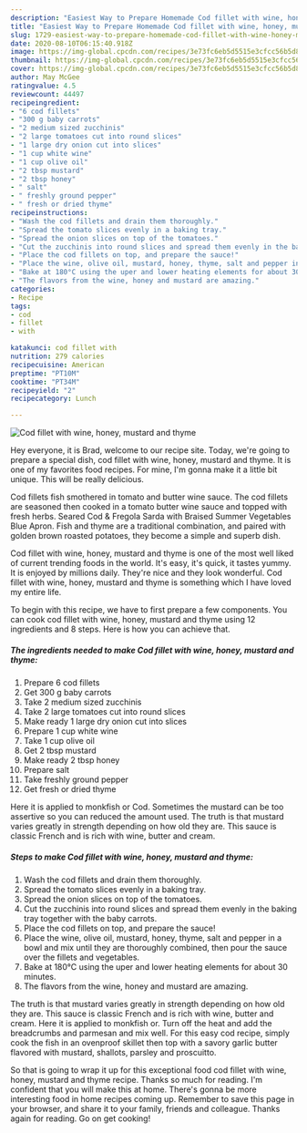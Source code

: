 ```yaml
---
description: "Easiest Way to Prepare Homemade Cod fillet with wine, honey, mustard and thyme"
title: "Easiest Way to Prepare Homemade Cod fillet with wine, honey, mustard and thyme"
slug: 1729-easiest-way-to-prepare-homemade-cod-fillet-with-wine-honey-mustard-and-thyme
date: 2020-08-10T06:15:40.918Z
image: https://img-global.cpcdn.com/recipes/3e73fc6eb5d5515e3cfcc56b5d88c898/751x532cq70/cod-fillet-with-wine-honey-mustard-and-thyme-recipe-main-photo.jpg
thumbnail: https://img-global.cpcdn.com/recipes/3e73fc6eb5d5515e3cfcc56b5d88c898/751x532cq70/cod-fillet-with-wine-honey-mustard-and-thyme-recipe-main-photo.jpg
cover: https://img-global.cpcdn.com/recipes/3e73fc6eb5d5515e3cfcc56b5d88c898/751x532cq70/cod-fillet-with-wine-honey-mustard-and-thyme-recipe-main-photo.jpg
author: May McGee
ratingvalue: 4.5
reviewcount: 44497
recipeingredient:
- "6 cod fillets"
- "300 g baby carrots"
- "2 medium sized zucchinis"
- "2 large tomatoes cut into round slices"
- "1 large dry onion cut into slices"
- "1 cup white wine"
- "1 cup olive oil"
- "2 tbsp mustard"
- "2 tbsp honey"
- " salt"
- " freshly ground pepper"
- " fresh or dried thyme"
recipeinstructions:
- "Wash the cod fillets and drain them thoroughly."
- "Spread the tomato slices evenly in a baking tray."
- "Spread the onion slices on top of the tomatoes."
- "Cut the zucchinis into round slices and spread them evenly in the baking tray together with the baby carrots."
- "Place the cod fillets on top, and prepare the sauce!"
- "Place the wine, olive oil, mustard, honey, thyme, salt and pepper in a bowl and mix until they are thoroughly combined, then pour the sauce over the fillets and vegetables."
- "Bake at 180°C using the uper and lower heating elements for about 30 minutes."
- "The flavors from the wine, honey and mustard are amazing."
categories:
- Recipe
tags:
- cod
- fillet
- with

katakunci: cod fillet with 
nutrition: 279 calories
recipecuisine: American
preptime: "PT10M"
cooktime: "PT34M"
recipeyield: "2"
recipecategory: Lunch

---
```



![Cod fillet with wine, honey, mustard and thyme](https://img-global.cpcdn.com/recipes/3e73fc6eb5d5515e3cfcc56b5d88c898/751x532cq70/cod-fillet-with-wine-honey-mustard-and-thyme-recipe-main-photo.jpg)

Hey everyone, it is Brad, welcome to our recipe site. Today, we're going to prepare a special dish, cod fillet with wine, honey, mustard and thyme. It is one of my favorites food recipes. For mine, I'm gonna make it a little bit unique. This will be really delicious.

Cod fillets fish smothered in tomato and butter wine sauce. The cod fillets are seasoned then cooked in a tomato butter wine sauce and topped with fresh herbs. Seared Cod &amp; Fregola Sarda with Braised Summer Vegetables Blue Apron. Fish and thyme are a traditional combination, and paired with golden brown roasted potatoes, they become a simple and superb dish.

Cod fillet with wine, honey, mustard and thyme is one of the most well liked of current trending foods in the world. It's easy, it's quick, it tastes yummy. It is enjoyed by millions daily. They're nice and they look wonderful. Cod fillet with wine, honey, mustard and thyme is something which I have loved my entire life.


To begin with this recipe, we have to first prepare a few components. You can cook cod fillet with wine, honey, mustard and thyme using 12 ingredients and 8 steps. Here is how you can achieve that.

<!--inarticleads1-->

##### The ingredients needed to make Cod fillet with wine, honey, mustard and thyme:

1. Prepare 6 cod fillets
1. Get 300 g baby carrots
1. Take 2 medium sized zucchinis
1. Take 2 large tomatoes cut into round slices
1. Make ready 1 large dry onion cut into slices
1. Prepare 1 cup white wine
1. Take 1 cup olive oil
1. Get 2 tbsp mustard
1. Make ready 2 tbsp honey
1. Prepare  salt
1. Take  freshly ground pepper
1. Get  fresh or dried thyme


Here it is applied to monkfish or Cod. Sometimes the mustard can be too assertive so you can reduced the amount used. The truth is that mustard varies greatly in strength depending on how old they are. This sauce is classic French and is rich with wine, butter and cream. 

<!--inarticleads2-->

##### Steps to make Cod fillet with wine, honey, mustard and thyme:

1. Wash the cod fillets and drain them thoroughly.
1. Spread the tomato slices evenly in a baking tray.
1. Spread the onion slices on top of the tomatoes.
1. Cut the zucchinis into round slices and spread them evenly in the baking tray together with the baby carrots.
1. Place the cod fillets on top, and prepare the sauce!
1. Place the wine, olive oil, mustard, honey, thyme, salt and pepper in a bowl and mix until they are thoroughly combined, then pour the sauce over the fillets and vegetables.
1. Bake at 180°C using the uper and lower heating elements for about 30 minutes.
1. The flavors from the wine, honey and mustard are amazing.


The truth is that mustard varies greatly in strength depending on how old they are. This sauce is classic French and is rich with wine, butter and cream. Here it is applied to monkfish or. Turn off the heat and add the breadcrumbs and parmesan and mix well. For this easy cod recipe, simply cook the fish in an ovenproof skillet then top with a savory garlic butter flavored with mustard, shallots, parsley and proscuitto. 

So that is going to wrap it up for this exceptional food cod fillet with wine, honey, mustard and thyme recipe. Thanks so much for reading. I'm confident that you will make this at home. There's gonna be more interesting food in home recipes coming up. Remember to save this page in your browser, and share it to your family, friends and colleague. Thanks again for reading. Go on get cooking!
